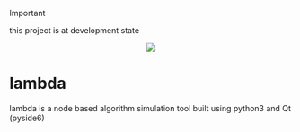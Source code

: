 > [!IMPORTANT]  
> this project is at development state

<p align="center">
  <img src="icon.png"/>  
</p>


# lambda
lambda is a node based algorithm simulation tool built using python3 and Qt (pyside6)

